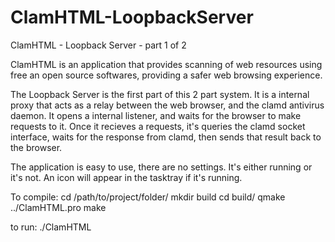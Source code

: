 # ClamHTML-LoopbackServer
ClamHTML - Loopback Server - part 1 of 2

ClamHTML is an application that provides scanning of web resources using free an open source softwares, providing a safer web browsing experience.

The Loopback Server is the first part of this 2 part system. It is a internal proxy that acts as a relay between the web browser, and the clamd antivirus daemon. It opens a internal listener, and waits for the browser to make requests to it. Once it recieves a requests, it's queries the clamd socket interface, waits for the response from clamd, then sends that result back to the browser.

The application is easy to use, there are no settings. It's either running or it's not. An icon will appear in the tasktray if it's running.

To compile:
cd /path/to/project/folder/
mkdir build
cd build/
qmake ../ClamHTML.pro
make

to run:
./ClamHTML
